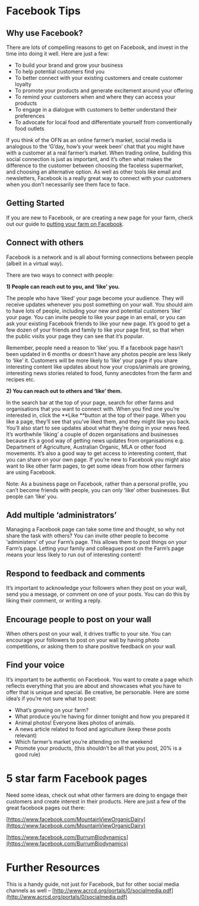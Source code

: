 # Facebook Tips

## Why use Facebook?

There are lots of compelling reasons to get on Facebook, and invest in the time into doing it well. Here are just a few:

* To build your brand and grow your business
* To help potential customers find you
* To better connect with your existing customers and create customer loyalty
* To promote your products and generate excitement around your offering
* To remind your customers when and where they can access your products
* To engage in a dialogue with customers to better understand their preferences
* To advocate for local food and differentiate yourself from conventionally food outlets

If you think of the OFN as an online farmer’s market,  social media is analogous to the ‘G’day, how’s your week been’ chat that you might have with a customer at a real farmer’s market. When trading online, building this social connection is just as important, and it’s often what makes the difference to the customer between choosing the faceless supermarket, and choosing an alternative option. As well as other tools like email and newsletters, Facebook is a really great way to connect with your customers when you don’t necessarily see them face to face.

## Getting Started

If you are new to Facebook, or are creating a new page for your farm, check out our guide to [putting your farm on Facebook](/putting-your-farm-on-facebook.md).

## Connect with others

Facebook is a network and is all about forming connections between people \(albeit in a virtual way\).

There are two ways to connect with people:

**1\) People can reach out to you, and ‘like’ you.**

The people who have ‘liked’ your page become your audience. They will receive updates whenever you post something on your wall. You should aim to have lots of people, including your new and potential customers ‘like’ your page. You can invite people to like your page in an email, or you can ask your existing Facebook friends to like your new page. It’s good to get a few dozen of your friends and family to like your page first, so that when the public visits your page they can see that it’s popular.

Remember, people need a reason to ‘like’ you. If a facebook page hasn’t been updated in 6 months or doesn’t have any photos people are less likely to ‘like’ it. Customers will be more likely to ‘like’ your page if you share interesting content like updates about how your crops/animals are growing, interesting news stories related to food, funny anecdotes from the farm and recipes etc.

**2\) You can reach out to others and ‘like’ them.**

In the search bar at the top of your page, search for other farms and organisations that you want to connect with. When you find one you’re interested in, click the **Like **button at the top of their page. When you like a page, they’ll see that you’ve liked them, and they might like you back. You’ll also start to see updates about what they’re doing in your news feed. It’s worthwhile ‘liking’ a couple of dozen organisations and businesses because it’s a good way of getting news updates from organisations e.g. Department of Agriculture, Australian Organic, MLA or other food movements. It’s also a good way to get access to interesting content, that you can share on your own page. If you’re new to Facebook you might also want to like other farm pages, to get some ideas from how other farmers are using Facebook.

Note: As a business page on Facebook, rather than a personal profile, you can’t become friends with people, you can only ‘like’ other businesses. But people can ‘like’ you.

## Add multiple ‘administrators’

Managing a Facebook page can take some time and thought, so why not share the task with others? You can invite other people to become ‘administers’ of your Farm’s page. This allows them to post things on your Farm’s page. Letting your family and colleagues post on the Farm’s page means your less likely to run out of interesting content!

## Respond to feedback and comments

It’s important to acknowledge your followers when they post on your wall, send you a message, or comment on one of your posts. You can do this by liking their comment, or writing a reply.

## Encourage people to post on your wall

When others post on your wall, it drives traffic to your site. You can encourage your followers to post on your wall by having photo competitions, or asking them to share positive feedback on your wall.

## Find your voice

It’s important to be authentic on Facebook. You want to create a page which reflects everything that you are about and showcases what you have to offer that is unique and special. Be creative, be personable. Here are some idea’s if you’re not sure what to post:

* What’s growing on your farm?
* What produce you’re having for dinner tonight and how you prepared it
* Animal photos! Everyone likes photos of animals.
* A news article related to food and agriculture \(keep these posts relevant\)
* Which farmer’s market you’re attending on the weekend
* Promote your products, \(this shouldn’t be all that you post, 20% is a good rule\)

# 5 star farm Facebook pages

Need some ideas, check out what other farmers are doing to engage their customers and create interest in their products. Here are just a few of the great facebook pages out there:

[https://www.facebook.com/MountainViewOrganicDairy](https://www.facebook.com/MountainViewOrganicDairy)

[https://www.facebook.com/BurrumBiodynamics](https://www.facebook.com/BurrumBiodynamics)

# Further Resources

This is a handy guide, not just for Facebook, but for other social media channels as well – [http://www.acrcd.org/portals/0/socialmedia.pdf](http://www.acrcd.org/portals/0/socialmedia.pdf)

